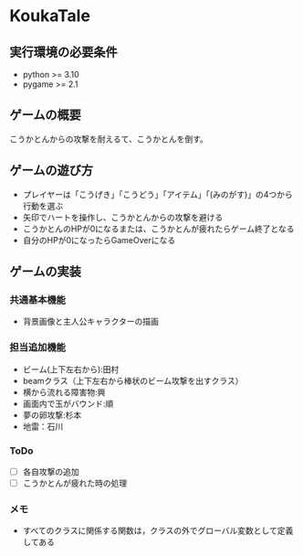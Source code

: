 # **KoukaTale**

## 実行環境の必要条件
* python >= 3.10
* pygame >= 2.1

## ゲームの概要
こうかとんからの攻撃を耐えるて、こうかとんを倒す。

## ゲームの遊び方
* プレイヤーは「こうげき」「こうどう」「アイテム」「(みのがす)」の4つから行動を選ぶ
* 矢印でハートを操作し、こうかとんからの攻撃を避ける
* こうかとんのHPが0になるまたは、こうかとんが疲れたらゲーム終了となる
* 自分のHPが0になったらGameOverになる

## ゲームの実装
### 共通基本機能
* 背景画像と主人公キャラクターの描画

### 担当追加機能
* ビーム(上下左右から):田村
* beamクラス（上下左右から棒状のビーム攻撃を出すクラス）
* 横から流れる障害物:興
* 画面内で玉がバウンド:順
* 夢の卵攻撃:杉本
* 地雷：石川

### ToDo
- [ ] 各自攻撃の追加
- [ ] こうかとんが疲れた時の処理

### メモ
<!-- * クラス内の変数は，すべて，「get_変数名」という名前のメソッドを介してアクセスするように設計してある -->
* すべてのクラスに関係する関数は，クラスの外でグローバル変数として定義してある